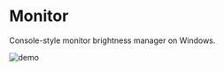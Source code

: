 # Monitor
Console-style monitor brightness manager on Windows.

![demo](https://github.com/donizyo/Monitor/blob/master/demo.png?raw=true)
